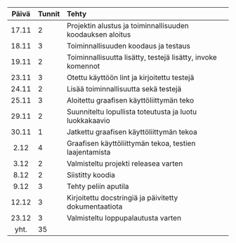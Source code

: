 | Päivä | Tunnit | Tehty |
| :----:| :------|:------|
| 17.11 | 2      | Projektin alustus ja toiminnallisuuden koodauksen aloitus |
| 18.11 | 3      | Toiminnallisuuden koodaus ja testaus |
| 19.11 | 2      | Toiminnallisuutta lisätty, testejä lisätty, invoke komennot |
| 23.11 | 3      | Otettu käyttöön lint ja kirjoitettu testejä |
| 24.11 | 2      | Lisää toiminnallisuutta sekä testejä |
| 25.11 | 3      | Aloitettu graafisen käyttöliittymän teko |
| 29.11 | 2      | Suunniteltu lopullista toteutusta ja luotu luokkakaavio |
| 30.11 | 1      | Jatkettu graafisen käyttöliittymän tekoa |
| 2.12  | 4      | Graafisen käyttöliittymän tekoa, testien laajentamista |
| 3.12  | 2      | Valmisteltu projekti releasea varten |
| 8.12  | 2      | Siistitty koodia |
| 9.12  | 3      | Tehty peliin aputila |
| 12.12 | 3      | Kirjoitettu docstringiä ja päivitetty dokumentaatiota |
| 23.12 | 3      | Valmisteltu loppupalautusta varten |
| yht.  | 35      |       |
